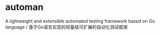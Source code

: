 # automan
A lightweight and extensible automated testing framework based on Go language / 基于Go语言实现的轻量级可扩展的自动化测试框架
